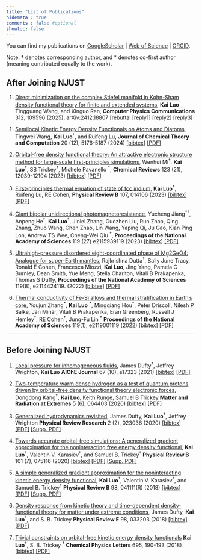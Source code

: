 ```yaml
---
title: "List of Publications"
hidemeta : true
comments : false #optional
showtoc: false
---
```


<!--  see https://gohugo.io/getting-started/configuration-markup/#goldmark for goldmark configuration -->


You can find my publications on [GoogleScholar](https://scholar.google.com/citations?hl=en&user=5byAayIAAAAJ) | [Web of Science](https://www.webofscience.com/wos/author/record/O-3048-2018) | [ORCID](https://orcid.org/0000-0002-3802-0029).

Note: &dagger; denotes corresponding author, and \* denotes co-first author (meaning contributed equally to the work).

## After Joining NJUST

1. [Direct minimization on the complex Stiefel manifold in Kohn-Sham density
functional theory for finite and extended systems](),
 **Kai Luo**<sup>&dagger;</sup>,  Tingguang Wang, and Xinguo Ren, **Computer Physics Communications**  312, 109596 (2025), 
 arXiv:2412.18807
 [[rebuttal](../posts/data/reply_COMPHY-D-24-00377.pdf) 
 [[reply1]](../posts/data/reply_COMPHY-D-24-00757_R1.pdf) 
 [[reply2]](../posts/data/reply_COMPHY-D-24-00757_R2.pdf) 
 [[reply3]](../posts/data/reply_COMPHY-D-24-00757_R3.pdf) 


  <!-- [[bibtex]](./Wang2024_JCTC.bib) [[PDF]]() -->

1. [Semilocal Kinetic Energy Density Functionals on Atoms and Diatoms](https://doi.org/10.1021/acs.jctc.4c00532),
Tingwei Wang,   **Kai Luo**<sup>&dagger;</sup>, and Ruifeng Lu, **Journal of Chemical Theory and Computation**  20 (12), 5176-5187 (2024) 
  [[bibtex]](./Wang2024_JCTC.bib) [[PDF]]()

1. [Orbital-free density functional theory: An attractive electronic structure method for large-scale first-principles simulations](https://doi.org/10.1021/acs.chemrev.2c00758),
Wenhui Mi<sup>&dagger;</sup>,   **Kai Luo**<sup>&dagger;</sup>, SB Trickey<sup>&dagger;</sup>, Michele Pavanello <sup>&dagger;</sup>, **Chemical Reviews** 123 (21), 12039-12104 (2023) [[bibtex]](./Mi2023_ChemRev.bib) [[PDF]]()

1. [First-principles thermal equation of state of fcc iridium](https://doi.org/10.1103/PhysRevB.107.014106),
 **Kai Luo**<sup>&dagger;</sup>, Ruifeng Lu, RE Cohen, **Physical Review B** 107, 014106 (2023) [[bibtex]](./Luo2023_PRB.bibtex) [[PDF]]()

1. [Giant bipolar unidirectional photomagnetoresistance](https://doi.org/10.1073/pnas.2115939119),
 Yucheng Jiang<sup>\*&dagger;</sup>, Anpeng He<sup>\*</sup>,   **Kai Luo**<sup>\*</sup>, Jinlei Zhang, Guozhen Liu, Run Zhao, Qing Zhang, Zhuo Wang, Chen Zhao, Lin Wang, Yaping Qi, Ju Gao, Kian Ping Loh, Andrew TS Wee, Cheng-Wei Qiu <sup>&dagger;</sup>, **Proceedings of the National Academy of Sciences**  119 (27) e2115939119 (2023)  [[bibtex]](./Jiang2023_PNAS.bib) [[PDF]]()
   
1. [Ultrahigh-pressure disordered eight-coordinated phase of Mg2GeO4: Analogue for super-Earth mantles](https://doi.org/10.1073/pnas.2114424119),
 Rajkrishna Dutta<sup>&dagger;</sup>, Sally June Tracy, Ronald E Cohen, Francesca Miozzi,   **Kai Luo**, Jing Yang, Pamela C Burnley, Dean Smith, Yue Meng, Stella Chariton, Vitali B Prakapenka, Thomas S Duffy, **Proceedings of the National Academy of Sciences** 119(8), e2114424119. (2022) 
 [[bibtex]](./Dutta2022_PNAS.bib) [[PDF]]()

1. [Thermal conductivity of Fe-Si alloys and thermal stratification in Earth’s core](https://doi.org/10.1073/pnas.2119001119), 
Youjun Zhang<sup>\*</sup>,   **Kai Luo** <sup>\*</sup>, Mingqiang Hou<sup>\*</sup>, Peter Driscoll, Nilesh P Salke, Ján Minár, Vitali B Prakapenka, Eran Greenberg, Russell J Hemley<sup>&dagger;</sup>, RE Cohen<sup>&dagger;</sup>, Jung-Fu Lin <sup>&dagger;</sup>
 **Proceedings of the National Academy of Sciences** 119(1), e2119001119 (2022) 
 [[bibtex]](./Zhang2022_PNAS.bib) [[PDF]]()
   

<!-- 2. **Machine Learning in Data Science**
   - *Authors:* Alice Johnson, Bob Williams
   - *Publication Details:* Data Science Journal, 2022
   - [PDF](/path/to/publication2.pdf) | [Link](https://example.com/pub2)

3. **Advanced Techniques in Computational Biology**
   - *Authors:* Charlie Brown, Diana Prince
   - *Publication Details:* Bioinformatics Review, 2021
   - [PDF](/path/to/publication3.pdf) | [Link](https://example.com/pub3)

4. **Cybersecurity: Challenges and Solutions**
   - *Authors:* Eve White, Frank Black
   - *Publication Details:* Security Journal, 2020
   - [PDF](/path/to/publication4.pdf) | [Link](https://example.com/pub4)

5. **Data Visualization: Tools and Techniques**
   - *Authors:* Jane Doe, Diana Prince
   - *Publication Details:* Visualization Magazine, 2019
   - [PDF](/path/to/publication5.pdf) | [Link](https://example.com/pub5) -->

<!-- Add more publications as needed -->
---
## Before Joining NJUST

1. [Local pressure for inhomogeneous fluids](https://doi.org/10.1002/aic.17037),
    James Dufty<sup>&dagger;</sup>, Jeffrey Wrighton,   **Kai Luo**
    **AIChE Journal** 67 (10), e17323 (2021)
    [[bibtex]](./Dufty2021_AICHE.bib) [[PDF]]()

1. [Two-temperature warm dense hydrogen as a test of quantum protons driven by orbital-free density functional theory electronic forces](https://doi.org/10.1063/5.0025164),
    Dongdong Kang<sup>&dagger;</sup>,   **Kai Luo**, Keith Runge, Samuel B Trickey
    **Matter and Radiation at Extremes** 5 (6), 064403 (2020)
    [[bibtex]](./Kang2020_MRE.bib) [[PDF]]()

1. [Generalized hydrodynamics revisited](https://doi.org/10.1103/PhysRevResearch.2.023036),
   James Dufty,   **Kai Luo**<sup>&dagger;</sup>, Jeffrey Wrighton
   **Physical Review Research**  2 (2), 023036 (2020)
    [[bibtex]](./Dufty2020_PRR.bib) [[PDF]]() [[Supp. PDF]](./SupMat_resub.pdf)


1. [Towards accurate orbital-free simulations: A generalized gradient approximation for the noninteracting free energy density functional](https://doi.org/10.1103/PhysRevB.101.075116),
     **Kai Luo**<sup>&dagger;</sup>, Valentin V. Karasiev<sup>&dagger;</sup>, and Samuel B. Trickey<sup>&dagger;</sup>
    **Physical Review B** 101 (7), 075116 (2020)
    [[bibtex]](./Luo2020_PRB.bib) [[PDF]]() [[Supp. PDF]](./LuoPRB_SuppMaterials.pdf)


1. [A simple generalized gradient approximation for the noninteracting kinetic energy density functional](https://doi.org/10.1103/PhysRevB.98.041111),
     **Kai Luo**<sup>&dagger;</sup>, Valentin V. Karasiev<sup>&dagger;</sup>, and Samuel B. Trickey<sup>&dagger;</sup>
    **Physical Review B** 98, 041111(R)  (2018)
   [[bibtex]](./Luo2018_PRB.bib) [[PDF]](./Luo2018_PRB.pdf) [[Supp. PDF]](./LKT.SuppMat.pdf)

1. [Density response from kinetic theory and time-dependent density-functional theory for matter under extreme conditions](https://doi.org/10.1103/PhysRevE.98.033203),
    James Dufty, **Kai Luo**<sup>&dagger;</sup>, and  S. B. Trickey
      **Physical Review E**  98, 033203  (2018)
   [[bibtex]](./Dufty2018_PRE.bib) [[PDF]](./Dufty2018_PRE.pdf)

1. [Trivial constraints on orbital-free kinetic energy density functionals](https://doi.org/10.1016/j.cplett.2018.02.002)
   **Kai Luo**<sup>&dagger;</sup>, S. B. Trickey <sup>&dagger;</sup>
   **Chemical Physics Letters** 695, 190-193 (2018)
    [[bibtex]](Luo2018_CPL.bib) [[PDF]](Luo2018_CPL.pdf)


<!-- https://coderwall.com/p/hcqhja/coderwall-markdown-cheat-sheet -->

<!-- ©       &copy;
®       &reg;
†       &dagger;
‡       &Dagger;
±       &plusmn;
€       &euro;
™       &trade; -->